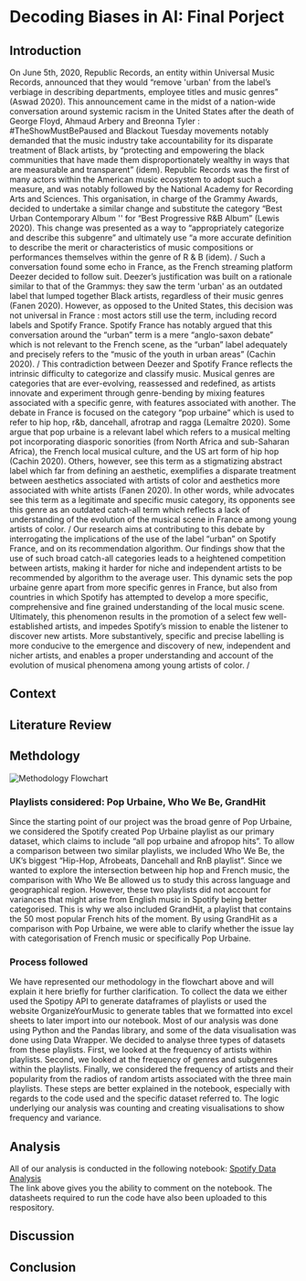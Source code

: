 # Decoding Biases in AI: Final Porject

## Introduction

On June 5th, 2020, Republic Records, an entity within Universal Music Records, announced that they would “remove 'urban' from the label’s verbiage in describing departments, employee titles and music genres” (Aswad 2020). This announcement came in the midst of a nation-wide conversation around systemic racism in the United States after the death of George Floyd, Ahmaud Arbery and Breonna Tyler : #TheShowMustBePaused and Blackout Tuesday movements notably demanded that the music industry take accountability for its disparate treatment of Black artists, by “protecting and empowering the black communities that have made them disproportionately wealthy in ways that are measurable and transparent” (idem). Republic Records was the first of many actors within the American music ecosystem to adopt such a measure, and was notably followed by the National Academy for Recording Arts and Sciences. This organisation, in charge of the Grammy Awards, decided to undertake a similar change and substitute the category “Best Urban Contemporary Album '' for “Best Progressive R&B Album” (Lewis 2020). This change was presented as a way to “appropriately categorize and describe this subgenre” and ultimately use “a more accurate definition to describe the merit or characteristics of music compositions or performances themselves within the genre of R & B (idem). 
/
Such a conversation found some echo in France, as the French streaming platform Deezer decided to follow suit. Deezer’s justification was built on a rationale similar to that of the Grammys: they saw the term 'urban' as an outdated label that lumped together Black artists, regardless of their music genres (Fanen 2020). However, as opposed to the United States, this decision was not universal in France : most actors still use the term, including record labels and Spotify France. Spotify France has notably argued that this conversation around the “urban” term is a mere “anglo-saxon debate” which is not relevant to the French scene, as the “urban” label adequately and precisely refers to the “music of the youth in urban areas” (Cachin 2020). 
/
This contradiction between Deezer and Spotify France reflects the intrinsic difficulty to categorize and classify music. Musical genres are categories that are ever-evolving, reassessed and redefined, as artists innovate and experiment through genre-bending by mixing features associated with a specific genre, with features associated with another. The debate in France is focused on the category “pop urbaine” which is used to refer to hip hop, r&b, dancehall, afrotrap and ragga (Lemaître 2020). Some argue that pop urbaine is a relevant label which refers to a musical melting pot incorporating diasporic sonorities (from North Africa and sub-Saharan Africa), the French local musical culture, and the US art form of hip hop (Cachin 2020). Others, however, see this term as a stigmatizing abstract label which far from defining an aesthetic, exemplifies a disparate treatment between aesthetics associated with artists of color and aesthetics more associated with white artists (Fanen 2020).  In other words, while advocates see this term as a legitimate and specific music category, its opponents see this genre as an outdated catch-all term which reflects a lack of understanding of the evolution of the musical scene in France among young artists of color. 
/
Our research aims at contributing to this debate by interrogating the implications of the use of the label “urban” on Spotify France, and on its recommendation algorithm. Our findings show that the use of such broad catch-all categories leads to a heightened competition between artists, making it harder for niche and independent artists to be recommended by algorithm to the average user. This dynamic sets the pop urbaine genre apart from more specific genres in France, but also from countries in which Spotify has attempted to develop a more specific, comprehensive and fine grained understanding of the local music scene. Ultimately, this phenomenon results in the promotion of a select few well-established artists, and impedes Spotify’s mission to enable the listener to discover new artists. More substantively, specific and precise labelling is more conducive to the emergence and discovery of new, independent and nicher artists, and enables a proper understanding and account of the evolution of musical phenomena among young artists of color.
/

## Context

## Literature Review

## Methdology

![Methodology Flowchart](/../main/spotify@1.5x.png)

### Playlists considered: Pop Urbaine, Who We Be, GrandHit

Since the starting point of our project was the broad genre of Pop Urbaine, we considered the Spotify created Pop Urbaine playlist as our primary dataset, which claims to include “all pop urbaine and afropop hits”. To allow a comparison between two similar playlists, we included Who We Be, the UK’s biggest “Hip-Hop, Afrobeats, Dancehall and RnB playlist”.  Since we wanted to explore the intersection between hip hop and French music, the comparison with Who We Be allowed us to study this across language and geographical region. However, these two playlists did not account for variances that might arise from English music in Spotify being better categorised. This is why we also included GrandHit, a playlist that contains the 50 most popular French hits of the moment. By using GrandHit as a comparison with Pop Urbaine, we were able to clarify whether the issue lay with categorisation of French music or specifically Pop Urbaine. 

### Process followed

We have represented our methodology in the flowchart above and  will explain it here briefly for further clarification. To collect the data we either used the Spotipy API to generate dataframes of playlists or used the website OrganizeYourMusic to generate tables that we formatted into excel sheets to later import into our notebook. Most of our analysis was done using Python and the Pandas library, and some of the data visualisation was done using Data Wrapper.  We decided to analyse three types of datasets from these playlists. First, we looked at the frequency of artists within playlists. Second, we looked at the frequency of genres and subgenres within the playlists. Finally, we considered the frequency of artists and their popularity from the radios of random artists associated with the three main playlists. These steps are better explained in the notebook, especially with regards to the code used and the specific dataset referred to. The logic underlying our analysis was counting and creating visualisations to show frequency and variance. 

## Analysis

All of our analysis is conducted in the following notebook: [Spotify Data Analysis](https://colab.research.google.com/drive/1w99D_v5jLEBoDnfZvAtqSLsCKjXunA2l?usp=sharing) \
The link above gives you the ability to comment on the notebook. The datasheets required to run the code have also been uploaded to this respository.

## Discussion

## Conclusion

